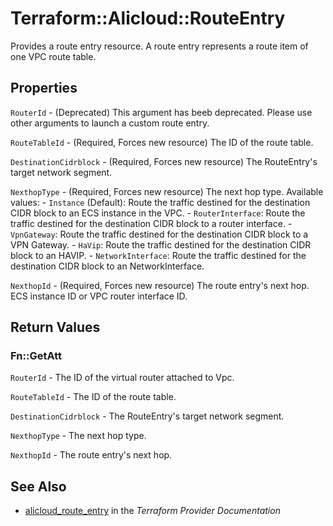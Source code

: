 # Terraform::Alicloud::RouteEntry

Provides a route entry resource. A route entry represents a route item of one VPC route table.

## Properties

`RouterId` - (Deprecated) This argument has beeb deprecated. Please use other arguments to launch a custom route entry.

`RouteTableId` - (Required, Forces new resource) The ID of the route table.

`DestinationCidrblock` - (Required, Forces new resource) The RouteEntry's target network segment.

`NexthopType` - (Required, Forces new resource) The next hop type. Available values: - `Instance` (Default): Route the traffic destined for the destination CIDR block to an ECS instance in the VPC. - `RouterInterface`: Route the traffic destined for the destination CIDR block to a router interface. - `VpnGateway`: Route the traffic destined for the destination CIDR block to a VPN Gateway. - `HaVip`: Route the traffic destined for the destination CIDR block to an HAVIP. - `NetworkInterface`: Route the traffic destined for the destination CIDR block to an NetworkInterface.

`NexthopId` - (Required, Forces new resource) The route entry's next hop. ECS instance ID or VPC router interface ID.


## Return Values

### Fn::GetAtt

`RouterId` - The ID of the virtual router attached to Vpc.

`RouteTableId` - The ID of the route table.

`DestinationCidrblock` - The RouteEntry's target network segment.

`NexthopType` - The next hop type.

`NexthopId` - The route entry's next hop.

## See Also

* [alicloud_route_entry](https://www.terraform.io/docs/providers/alicloud/r/route_entry.html) in the _Terraform Provider Documentation_